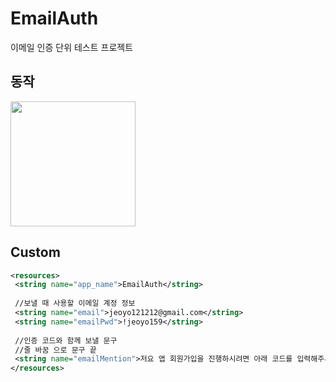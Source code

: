 # EmailAuth
이메일 인증 단위 테스트 프로젝트

## 동작
<img src="https://user-images.githubusercontent.com/47443884/149079340-32406b23-b49b-4950-b940-9c5b9ff71709.gif" width="200px">

## Custom
```xml
<resources>  
 <string name="app_name">EmailAuth</string>  
 
 //보낼 때 사용할 이메일 계정 정보
 <string name="email">jeoyo121212@gmail.com</string>  
 <string name="emailPwd">!jeoyo159</string>  
 
 //인증 코드와 함께 보낼 문구
 //줄 바꿈 으로 문구 끝
 <string name="emailMention">저요 앱 회원가입을 진행하시려면 아래 코드를 입력해주세요.\n</string>  
</resources>
```


